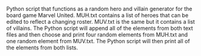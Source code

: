 Python script that functions as a random hero and villain generator for the board game Marvel United.
MUH.txt contains a list of heroes that can be edited to reflect a changing roster.
MUV.txt is the same but it contains a list of villains. 
The Python script will append all of the elements from both text files and then choose and print four random elements from MUH.txt and one random element from MUV.txt. 
The Python script will then print all of the elements from both lists. 
